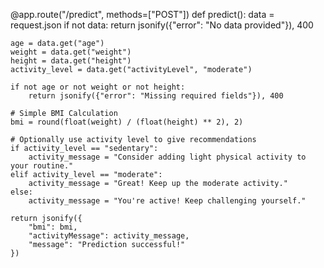 @app.route("/predict", methods=["POST"])
def predict():
    data = request.json
    if not data:
        return jsonify({"error": "No data provided"}), 400

    age = data.get("age")
    weight = data.get("weight")
    height = data.get("height")
    activity_level = data.get("activityLevel", "moderate")

    if not age or not weight or not height:
        return jsonify({"error": "Missing required fields"}), 400

    # Simple BMI Calculation
    bmi = round(float(weight) / (float(height) ** 2), 2)

    # Optionally use activity level to give recommendations
    if activity_level == "sedentary":
        activity_message = "Consider adding light physical activity to your routine."
    elif activity_level == "moderate":
        activity_message = "Great! Keep up the moderate activity."
    else:
        activity_message = "You're active! Keep challenging yourself."

    return jsonify({
        "bmi": bmi,
        "activityMessage": activity_message,
        "message": "Prediction successful!"
    })
